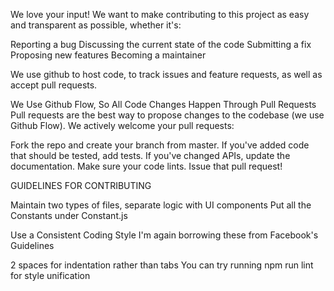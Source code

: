 We love your input! We want to make contributing to this project as easy and transparent as possible, whether it's:

Reporting a bug
Discussing the current state of the code
Submitting a fix
Proposing new features
Becoming a maintainer



We use github to host code, to track issues and feature requests, as well as accept pull requests.

We Use Github Flow, So All Code Changes Happen Through Pull Requests
Pull requests are the best way to propose changes to the codebase (we use Github Flow). We actively welcome your pull requests:

Fork the repo and create your branch from master.
If you've added code that should be tested, add tests.
If you've changed APIs, update the documentation.
Make sure your code lints.
Issue that pull request!


GUIDELINES FOR CONTRIBUTING

Maintain two types of files, separate logic with UI components
Put all the Constants under Constant.js


Use a Consistent Coding Style
I'm again borrowing these from Facebook's Guidelines

2 spaces for indentation rather than tabs
You can try running npm run lint for style unification
